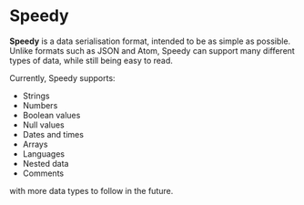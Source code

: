 # Speedy

**Speedy** is a data serialisation format, intended to be as simple as possible. Unlike formats such as JSON and Atom, Speedy can support many different types of data, while still being easy to read.

Currently, Speedy supports:

* Strings
* Numbers
* Boolean values
* Null values
* Dates and times
* Arrays
* Languages
* Nested data
* Comments

with more data types to follow in the future.
